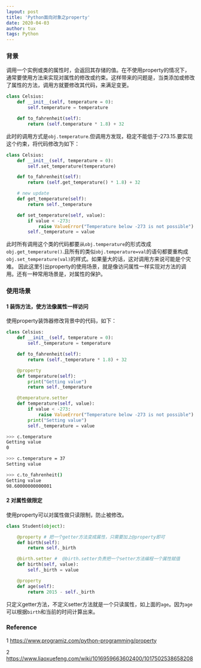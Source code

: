 ```yaml
---
layout: post
title: 'Python面向对象之property'
date: 2020-04-03
author: tux
tags: Python
---
```


### 背景

调用一个实例或类的属性时，会返回其存储的值。在不使用property的情况下，通常要使用方法来实现对属性的修改或约束。这样带来的问题是，当类添加或修改了属性的方法，调用方就要修改其代码，来满足变更。
```python
class Celsius:
    def __init__(self, temperature = 0):
        self.temperature = temperature

    def to_fahrenheit(self):
        return (self.temperature * 1.8) + 32
```
此时的调用方式是`obj.temperature`.但调用方发现，稳定不能低于-273.15.要实现这个约束，将代码修改为如下：
```python
class Celsius:
    def __init__(self, temperature = 0):
        self.set_temperature(temperature)

    def to_fahrenheit(self):
        return (self.get_temperature() * 1.8) + 32

    # new update
    def get_temperature(self):
        return self._temperature

    def set_temperature(self, value):
        if value < -273:
            raise ValueError("Temperature below -273 is not possible")
        self._temperature = value
```
此时所有调用这个类的代码都要从`obj.temperature`的形式改成`obj.get_temperature()`.且所有的类似`obj.temperature=val`的语句都要重构成`obj.set_temperature(val)`的样式。如果量大的话，这对调用方来说可能是个灾难。
因此这里引出property的使用场景，就是像访问属性一样实现对方法的调用。还有一种常用场景是，对属性的保护。

### 使用场景

#### 1 装饰方法，使方法像属性一样访问

使用property装饰器修改背景中的代码，如下：
```python
class Celsius:
    def __init__(self, temperature = 0):
        self._temperature = temperature

    def to_fahrenheit(self):
        return (self._temperature * 1.8) + 32

    @property
    def temperature(self):
        print("Getting value")
        return self._temperature

    @temperature.setter
    def temperature(self, value):
        if value < -273:
            raise ValueError("Temperature below -273 is not possible")
        print("Setting value")
        self._temperature = value
```
```bash
>>> c.temperature
Getting value
0

>>> c.temperature = 37
Setting value

>>> c.to_fahrenheit()
Getting value
98.60000000000001
```

#### 2 对属性做限定

使用property可以对属性做只读限制，防止被修改。

```python
class Student(object):

    @property # 把一个getter方法变成属性，只需要加上@property即可
    def birth(self):
        return self._birth

    @birth.setter #  @birth.setter负责把一个setter方法编程一个属性赋值
    def birth(self, value):
        self._birth = value

    @property
    def age(self):
        return 2015 - self._birth
```
只定义getter方法，不定义setter方法就是一个只读属性，如上面的`age`。因为`age`可以根据`birth`和当前的时间计算出来。

### Reference

1 https://www.programiz.com/python-programming/property

2 https://www.liaoxuefeng.com/wiki/1016959663602400/1017502538658208




